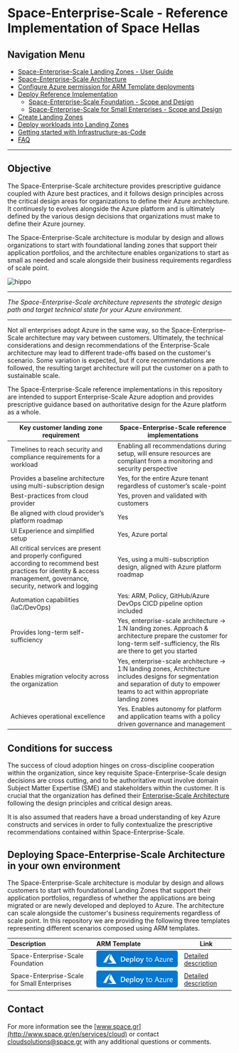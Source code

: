 # Space-Enterprise-Scale - Reference Implementation of Space Hellas

## Navigation Menu

* [Space-Enterprise-Scale Landing Zones - User Guide](https://github.com/Azure/Enterprise-Scale/wiki#enterprise-scale-landing-zones-user-guide)
* [Space-Enterprise-Scale Architecture](./docs/EnterpriseScale-Architecture.md)
* [Configure Azure permission for ARM Template deployments](./docs/EnterpriseScale-Setup-azure.md)
* [Deploy Reference Implementation](./docs/EnterpriseScale-Deploy-reference-implentations.md)
  * [Space-Enterprise-Scale Foundation - Scope and Design](./docs/reference/wingtip/README.md)
  * [Space-Enterprise-Scale for Small Enterprises - Scope and Design](./docs/reference/treyresearch/README.md)
* [Create Landing Zones](./docs/EnterpriseScale-Deploy-landing-zones.md)
* [Deploy workloads into Landing Zones](./docs/EnterpriseScale-Deploy-workloads.md)
* [Getting started with Infrastructure-as-Code](https://github.com/Azure/AzOps-Accelerator/wiki)
* [FAQ](./docs/EnterpriseScale-FAQ.md)

---

## Objective

The Space-Enterprise-Scale architecture provides prescriptive guidance coupled with Azure best practices, and it follows design principles across the critical design areas for organizations to define their Azure architecture. It continuesly to evolves alongside the Azure platform and is ultimately defined by the various design decisions that organizations must make to define their Azure journey.

The Space-Enterprise-Scale architecture is modular by design and allows organizations to start with foundational landing zones that support their application portfolios, and the architecture enables organizations to start as small as needed and scale alongside their business requirements regardless of scale point.

![hippo](./docs/media/ESLZ.gif)

---

_The Space-Enterprise-Scale architecture represents the strategic design path and target technical state for your Azure environment._

---

Not all enterprises adopt Azure in the same way, so the Space-Enterprise-Scale architecture may vary between customers. Ultimately, the technical considerations and design recommendations of the Enterprise-Scale architecture may lead to different trade-offs based on the customer's scenario. Some variation is expected, but if core recommendations are followed, the resulting target architecture will put the customer on a path to sustainable scale.

The Space-Enterprise-Scale reference implementations in this repository are intended to support Enterprise-Scale Azure adoption and provides prescriptive guidance based on authoritative design for the Azure platform as a whole.

| Key customer landing zone requirement | Space-Enterprise-Scale reference implementations |
|----------------------------------------------------------------------------------|-----------------------------------------------------------------------------------------------------------------------------------------------------------------------------------------------------------------------------------------------------|
| Timelines to reach security and compliance requirements for a workload | Enabling all recommendations during setup, will ensure resources are compliant from a monitoring and security perspective |
| Provides a baseline architecture using multi-subscription design | Yes, for the entire Azure tenant regardless of customer’s scale-point |
| Best-practices from cloud provider | Yes, proven and validated with customers |
| Be aligned with cloud provider’s platform roadmap | Yes |
| UI Experience and simplified setup | Yes, Azure portal |
| All critical services are present and properly configured according to recommend best practices for identity & access management, governance, security, network and logging | Yes, using a multi-subscription design, aligned with Azure platform roadmap |
| Automation capabilities (IaC/DevOps) | Yes: ARM, Policy, GitHub/Azure DevOps CICD pipeline option included |
| Provides long-term self-sufficiency | Yes, enterprise-scale architecture -> 1:N landing zones. Approach & architecture prepare the customer for long-term self-sufficiency, the RIs are there to get you started |
| Enables migration velocity across the organization | Yes, enterprise-scale architecture -> 1:N landing zones, Architecture includes designs for segmentation and separation of duty to empower teams to act within appropriate landing zones |
| Achieves operational excellence | Yes. Enables autonomy for platform and application teams with a policy driven governance and management |

## Conditions for success

The success of cloud adoption hinges on cross-discipline cooperation within the organization, since key requisite Space-Enterprise-Scale design decisions are cross cutting, and to be authoritative must involve domain Subject Matter Expertise (SME) and stakeholders within the customer. It is crucial that the organization has defined their [Enterprise-Scale Architecture](./docs/EnterpriseScale-Architecture.md) following the design principles and critical design areas.

It is also assumed that readers have a broad understanding of key Azure constructs and services in order to fully contextualize the prescriptive recommendations contained within Space-Enterprise-Scale.
<!--
![Enterprise-Scale ](./docs/media/ES-process.png)
-->

## Deploying Space-Enterprise-Scale Architecture in your own environment

The Space-Enterprise-Scale architecture is modular by design and allows customers to start with foundational Landing Zones that support their application portfolios, regardless of whether the applications are being migrated or are newly developed and deployed to Azure. The architecture can scale alongside the customer's business requirements regardless of scale point. In this repository we are providing the following three templates representing different scenarios composed using ARM templates.

| Description | ARM Template | Link |
|:-------------|:-------------|------|
| Space-Enterprise-Scale Foundation |[![Deploy To Azure](https://raw.githubusercontent.com/Azure/azure-quickstart-templates/master/1-CONTRIBUTION-GUIDE/images/deploytoazure.svg?sanitize=true)](https://portal.azure.com/#blade/Microsoft_Azure_CreateUIDef/CustomDeploymentBlade/uri/https%3A%2F%2Fraw.githubusercontent.com%2FAzure%2FEnterprise-Scale%2Fmain%2Fdocs%2Freference%2Fwingtip%2FarmTemplates%2Fes-foundation.json/uiFormDefinitionUri/https%3A%2F%2Fraw.githubusercontent.com%2FAzure%2FEnterprise-Scale%2Fmain%2Fdocs%2Freference%2Fwingtip%2FarmTemplates%2Fes-portal.json) | [Detailed description](./docs/reference/wingtip/README.md) |
| Space-Enterprise-Scale for Small Enterprises | [![Deploy To Azure](https://raw.githubusercontent.com/Azure/azure-quickstart-templates/master/1-CONTRIBUTION-GUIDE/images/deploytoazure.svg?sanitize=true)](https://portal.azure.com/#blade/Microsoft_Azure_CreateUIDef/CustomDeploymentBlade/uri/https%3A%2F%2Fraw.githubusercontent.com%2FAzure%2FEnterprise-Scale%2Fmain%2Fdocs%2Freference%2Ftreyresearch%2FarmTemplates%2Fes-lite.json/createUIDefinitionUri/https%3A%2F%2Fraw.githubusercontent.com%2FAzure%2FEnterprise-Scale%2Fmain%2Fdocs%2Freference%2Ftreyresearch%2FarmTemplates%2Fportal-es-lite.json) | [Detailed description](./docs/reference/treyresearch/README.md) |

## Contact

For more information see the [www.space.gr](http://www.space.gr/en/services/cloud) or
contact [cloudsolutions@space.gr](mailto:cloudsolutions@space.gr) with any additional questions or comments.
